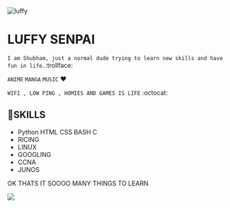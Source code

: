 ![luffy](https://c.tenor.com/UTxKJNlZilwAAAAj/luffy-monkey-d-luffy.gif)


# LUFFY SENPAI

`I am Shubham, just a normal dude trying to learn new skills and have fun in life.`:trollface: 

`ANIME` `MANGA` `MUSIC` :heart:

`WIFI , LOW PING , HOMIES AND GAMES IS LIFE` :octocat:

## 🔭SKILLS 
- Python HTML CSS BASH C 
- RICING 
- LINUX 
- GOOGLING 
- CCNA 
- JUNOS

OK THATS IT SOOOO MANY THINGS TO LEARN 



![](https://media.tenor.com/images/2794518aa4f09416111160d1393d6301/tenor.gif)
